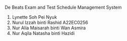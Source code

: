 De Beats
Exam and Test Schedule Management System
1. Lynette Soh Pei Nyuk
2. Nurul Izzah binti Rashid A22EC0256
3. Nur Alia Maisarah binti Wan Asmira
4. Nur Aqila Natasha binti Hazidi
